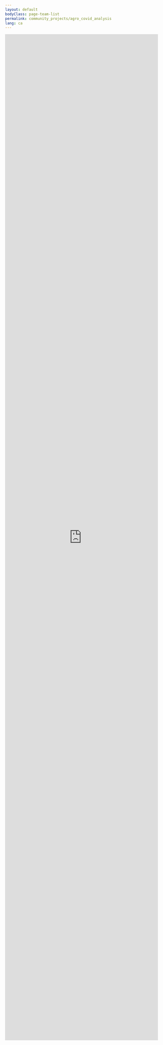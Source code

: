 ```yaml
---
layout: default
bodyClass: page-team-list
permalink: community_projects/agro_covid_analysis
lang: ca
---
```

<iframe src="https://rawcdn.githack.com/CollectivaT-dev/agro_covid_analysis/920637e33df85d60a87494530aea4f6fd896c1d1/analysis.html" title="covid" width="100%" height="85%" style="border:none;"></iframe> 
